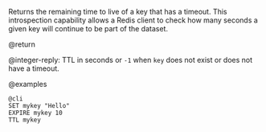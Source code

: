 Returns the remaining time to live of a key that has a timeout. This
introspection capability allows a Redis client to check how many seconds a given
key will continue to be part of the dataset.

@return

@integer-reply: TTL in seconds or `-1` when `key` does not exist or does not
have a timeout.

@examples

    @cli
    SET mykey "Hello"
    EXPIRE mykey 10
    TTL mykey
